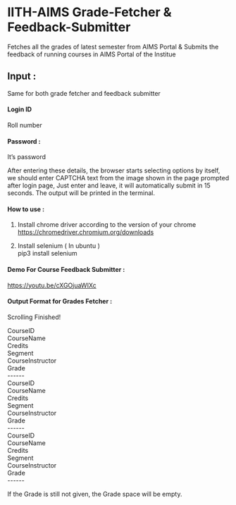 # IITH-AIMS Grade-Fetcher & Feedback-Submitter
Fetches all the grades of latest semester from AIMS Portal
&  Submits the feedback of running courses in AIMS Portal of the Institue


## Input :
Same for both grade fetcher and feedback submitter
#### Login ID    
Roll number
#### Password : 		              
It’s password

After entering these details, the browser starts selecting options by itself, we should enter CAPTCHA text from the image shown in the page prompted after login page, Just enter and leave, it will automatically submit in 15 seconds.
The output will be printed in the terminal. 



#### How to use :

1. Install chrome driver according to the version of your chrome   
https://chromedriver.chromium.org/downloads

2. Install selenium ( In ubuntu )  
pip3 install selenium

#### Demo For Course Feedback Submitter :  
https://youtu.be/cXGOjuaWIXc

#### Output Format for Grades Fetcher :

Scrolling Finished!

CourseID  
CourseName  
Credits  
Segment  
CourseInstructor  
Grade  
\------  
CourseID  
CourseName  
Credits  
Segment  
CourseInstructor  
Grade  
\------  
CourseID  
CourseName  
Credits  
Segment  
CourseInstructor  
Grade  
\------  
  
If the Grade is still not given, the Grade space will be empty.  
 
